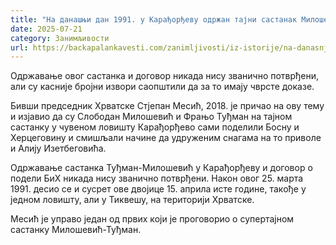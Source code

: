 ```yaml
---
title: "На данашњи дан 1991. у Карађорђеву одржан тајни састанак Милошевића и Туђмана"
date: 2025-07-21
category: Занимљивости
url: https://backapalankavesti.com/zanimljivosti/iz-istorije/na-danasnji-dan-1991-odrzan-tajni-sastanak-milosevica-i-tudjmana-u-karadjordjevu/
---
```


Одржавање овог састанка и договор никада нису званично потврђени, али су касније бројни извори саопштили да за то имају чврсте доказе.

Бивши председник Хрватске Стјепан Месић, 2018. је причао на ову тему и изјавио да су Слободан Милошевић и Фрањо Туђман на тајном састанку у чувеном ловишту Карађорђево сами поделили Босну и Херцеговину и смишљали начине да удруженим снагама на то приволе и Алију Изетбеговића.

Одржавање састанка Туђман-Милошевић у Карађорђеву и договор о подели БиХ никада нису званично потврђени. Након овог 25. марта 1991. десио се и сусрет ове двојице 15. априла исте године, такође у једном ловишту, али у Тиквешу, на територији Хрватске.

Месић је управо један од првих који је проговорио о супертајном састанку Милошевић-Туђман.
